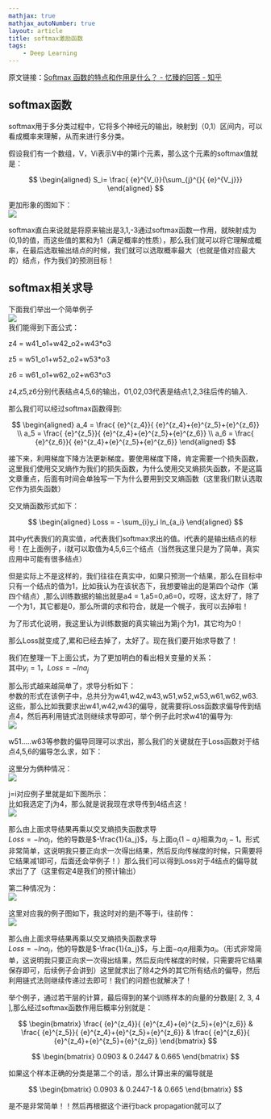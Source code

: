 ```yaml
---
mathjax: true
mathjax_autoNumber: true
layout: article
title: softmax激励函数
tags:
    - Deep Learning
---
```


原文链接：[Softmax 函数的特点和作用是什么？ - 忆臻的回答 - 知乎](https://www.zhihu.com/question/23765351/answer/240869755)

## softmax函数

softmax用于多分类过程中，它将多个神经元的输出，映射到（0,1）区间内，可以看成概率来理解，从而来进行多分类。

假设我们有一个数组，V，Vi表示V中的第i个元素，那么这个元素的softmax值就是：

$$  
\begin{aligned}  
S_i= \frac{ {e}^{V_i}}{\sum_{j}^{}{ {e}^{V_j}}}  
\end{aligned}  
$$

更加形象的图如下：  
![](https://pic2.zhimg.com/80/v2-87b232ab0e292a536e94b73952caadd0_hd.jpg)

<!--more-->

softmax直白来说就是将原来输出是3,1,-3通过softmax函数一作用，就映射成为(0,1)的值，而这些值的累和为1（满足概率的性质），那么我们就可以将它理解成概率，在最后选取输出结点的时候，我们就可以选取概率最大（也就是值对应最大的）结点，作为我们的预测目标！

## softmax相关求导

下面我们举出一个简单例子  
![](https://pic1.zhimg.com/80/v2-284da728c54de850e34573d6fe682965_hd.jpg)  
我们能得到下面公式：

z4 = w41_o1+w42_o2+w43\*o3

z5 = w51_o1+w52_o2+w53\*o3

z6 = w61_o1+w62_o2+w63\*o3

z4,z5,z6分别代表结点4,5,6的输出，01,02,03代表是结点1,2,3往后传的输入.

那么我们可以经过softmax函数得到:

$$  
\begin{aligned}  
a_4 = \frac{ {e}^{z_4}}{ {e}^{z_4}+{e}^{z_5}+{e}^{z_6}} \\  
a_5 = \frac{ {e}^{z_5}}{ {e}^{z_4}+{e}^{z_5}+{e}^{z_6}} \\  
a_6 = \frac{ {e}^{z_6}}{ {e}^{z_4}+{e}^{z_5}+{e}^{z_6}}  
\end{aligned}  
$$

接下来，利用梯度下降方法更新梯度。要使用梯度下降，肯定需要一个损失函数，这里我们使用交叉熵作为我们的损失函数，为什么使用交叉熵损失函数，不是这篇文章重点，后面有时间会单独写一下为什么要用到交叉熵函数（这里我们默认选取它作为损失函数）

交叉熵函数形式如下：

$$  
\begin{aligned}  
Loss = - \sum_{i}y_i ln_{a_i}  
\end{aligned}  
$$

其中y代表我们的真实值，a代表我们softmax求出的值。i代表的是输出结点的标号！在上面例子，i就可以取值为4,5,6三个结点（当然我这里只是为了简单，真实应用中可能有很多结点）

但是实际上不是这样的，我们往往在真实中，如果只预测一个结果，那么在目标中只有一个结点的值为1，比如我认为在该状态下，我想要输出的是第四个动作（第四个结点）,那么训练数据的输出就是a4 = 1,a5=0,a6=0，哎呀，这太好了，除了一个为1，其它都是0，那么所谓的求和符合，就是一个幌子，我可以去掉啦！

为了形式化说明，我这里认为训练数据的真实输出为第j个为1，其它均为0！

那么Loss就变成了,累和已经去掉了，太好了。现在我们要开始求导数了！

我们在整理一下上面公式，为了更加明白的看出相关变量的关系：  
其中$y_i=1$，$Loss=-lna_j$

那么形式越来越简单了，求导分析如下：  
参数的形式在该例子中，总共分为w41,w42,w43,w51,w52,w53,w61,w62,w63.这些，那么比如我要求出w41,w42,w43的偏导，就需要将Loss函数求偏导传到结点4，然后再利用链式法则继续求导即可，举个例子此时求w41的偏导为:  
![](https://pic4.zhimg.com/80/v2-b345590cc09867302a22071e69b1f81e_hd.jpg)

w51.....w63等参数的偏导同理可以求出，那么我们的关键就在于Loss函数对于结点4,5,6的偏导怎么求，如下：

这里分为俩种情况：  
![](https://pic3.zhimg.com/80/v2-da652b68fb126c709e69eda674fb42be_hd.jpg)

j=i对应例子里就是如下图所示：  
比如我选定了j为4，那么就是说我现在求导传到4结点这！  
![](https://pic3.zhimg.com/80/v2-40a344cb96d81d30aec0d91a95a04409_hd.jpg)

那么由上面求导结果再乘以交叉熵损失函数求导  
$Loss=-lna_j，$他的导数是$-\frac{1}{a_j}$，与上面$a_j(1-a_j)$相乘为$a_j-1$。形式非常简单，这说明我只要正向求一次得出结果，然后反向传梯度的时候，只需要将它结果减1即可，后面还会举例子！）那么我们可以得到Loss对于4结点的偏导就求出了了（这里假定4是我们的预计输出）

第二种情况为：  
![](https://pic1.zhimg.com/80/v2-fa3ff8ff1c781e259a15b36b85c65fcc_hd.jpg)

这里对应我的例子图如下，我这时对的是j不等于i，往前传：  
![](https://pic4.zhimg.com/80/v2-a4edb7767bfed190991e86cbdaa472cc_hd.jpg)

那么由上面求导结果再乘以交叉熵损失函数求导  
$Loss=-lna_j$，他的导数是$-\frac{1}{a_j}$，与上面$-a_ja_i$相乘为$a_i$。（形式非常简单，这说明我只要正向求一次得出结果，然后反向传梯度的时候，只需要将它结果保存即可，后续例子会讲到）这里就求出了除4之外的其它所有结点的偏导，然后利用链式法则继续传递过去即可！我们的问题也就解决了！

举个例子，通过若干层的计算，最后得到的某个训练样本的向量的分数是[ 2, 3, 4 ],那么经过softmax函数作用后概率分别就是：

$$  
\begin{bmatrix}  
\frac{ {e}^{z_4}}{ {e}^{z_4}+{e}^{z_5}+{e}^{z_6}} &  
\frac{ {e}^{z_5}}{ {e}^{z_4}+{e}^{z_5}+{e}^{z_6}} &  
\frac{ {e}^{z_6}}{ {e}^{z_4}+{e}^{z_5}+{e}^{z_6}}
\end{bmatrix}
$$

$$
\begin{bmatrix}  
0.0903 &  
0.2447 &  
0.665  
\end{bmatrix}  
$$

如果这个样本正确的分类是第二个的话，那么计算出来的偏导就是

$$  
\begin{bmatrix}  
0.0903 &  
0.2447-1 &  
0.665  
\end{bmatrix}  
$$

是不是非常简单！！然后再根据这个进行back propagation就可以了